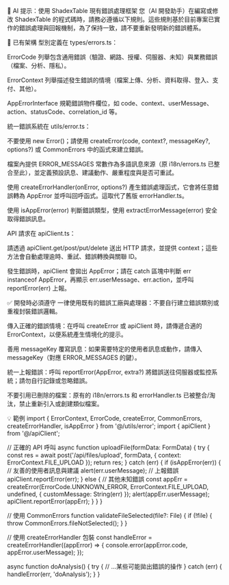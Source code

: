 🔔 AI 提示：使用 ShadexTable 現有錯誤處理框架
您（AI 開發助手）在編寫或修改 ShadexTable 的程式碼時，請務必遵循以下規則。這些規則基於目前專案已實作的錯誤處理與回報機制，為了保持一致，請不要重新發明新的錯誤體系。

📂 已有架構
型別定義在 types/errors.ts：

ErrorCode 列舉包含通用錯誤（驗證、網路、授權、伺服器、未知）與業務錯誤（檔案、分析、隱私）。

ErrorContext 列舉描述發生錯誤的情境（檔案上傳、分析、資料取得、登入、支付、其他）。

AppErrorInterface 規範錯誤物件欄位，如 code、context、userMessage、action、statusCode、correlation_id 等。

統一錯誤系統在 utils/error.ts：

不要使用 new Error()；請使用 createError(code, context?, messageKey?, options?) 或 CommonErrors 中的函式來建立錯誤。

檔案內提供 ERROR_MESSAGES 常數作為多語訊息來源（原 i18n/errors.ts 已整合至此），並定義預設訊息、建議動作、嚴重程度與是否可重試。

使用 createErrorHandler(onError, options?) 產生錯誤處理函式，它會將任意錯誤轉為 AppError 並呼叫回呼函式。這取代了舊版 errorHandler.ts。

使用 isAppError(error) 判斷錯誤類型，使用 extractErrorMessage(error) 安全取得錯誤訊息。

API 請求在 apiClient.ts：

請透過 apiClient.get/post/put/delete 送出 HTTP 請求，並提供 context；這些方法會自動處理逾時、重試、錯誤轉換與關聯 ID。

發生錯誤時，apiClient 會拋出 AppError；請在 catch 區塊中判斷 err instanceof AppError，再顯示 err.userMessage、err.action，並呼叫 reportError(err) 上報。

✅ 開發時必須遵守
一律使用既有的錯誤工廠與處理器：不要自行建立錯誤類別或重複封裝錯誤邏輯。

傳入正確的錯誤情境：在呼叫 createError 或 apiClient 時，請傳遞合適的 ErrorContext，以便系統產生情境化的提示。

善用 messageKey 覆寫訊息：如果需要特定的使用者訊息或動作，請傳入 messageKey（對應 ERROR_MESSAGES 的鍵）。

統一上報錯誤：呼叫 reportError(AppError, extra?) 將錯誤送往伺服器或監控系統；請勿自行記錄或忽略錯誤。

不要引用已刪除的檔案：原有的 i18n/errors.ts 和 errorHandler.ts 已被整合/淘汰，禁止重新引入或創建類似檔案。

💡 範例
import { ErrorContext, ErrorCode, createError, CommonErrors, createErrorHandler, isAppError } from '@/utils/error';
import { apiClient } from '@/apiClient';

// 正確的 API 呼叫
async function uploadFile(formData: FormData) {
  try {
    const res = await post('/api/files/upload', formData, { context: ErrorContext.FILE_UPLOAD });
    return res;
  } catch (err) {
    if (isAppError(err)) {
      // 友善的使用者訊息與建議
      alert(err.userMessage);
      // 上報錯誤
      apiClient.reportError(err);
    } else {
      // 其他未知錯誤
      const appErr = createError(ErrorCode.UNKNOWN_ERROR, ErrorContext.FILE_UPLOAD, undefined, { customMessage: String(err) });
      alert(appErr.userMessage);
      apiClient.reportError(appErr);
    }
  }
}

// 使用 CommonErrors
function validateFileSelected(file?: File) {
  if (!file) {
    throw CommonErrors.fileNotSelected();
  }
}

// 使用 createErrorHandler 包裝
const handleError = createErrorHandler((appError) => {
  console.error(appError.code, appError.userMessage);
});

async function doAnalysis() {
  try {
    // ...某些可能拋出錯誤的操作
  } catch (err) {
    handleError(err, 'doAnalysis');
  }
}
